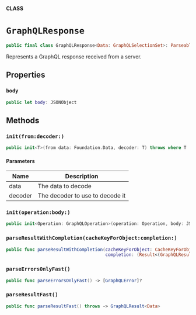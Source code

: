 **CLASS**

# `GraphQLResponse`

```swift
public final class GraphQLResponse<Data: GraphQLSelectionSet>: Parseable
```

Represents a GraphQL response received from a server.

## Properties
### `body`

```swift
public let body: JSONObject
```

## Methods
### `init(from:decoder:)`

```swift
public init<T>(from data: Foundation.Data, decoder: T) throws where T : FlexibleDecoder
```

#### Parameters

| Name | Description |
| ---- | ----------- |
| data | The data to decode |
| decoder | The decoder to use to decode it |

### `init(operation:body:)`

```swift
public init<Operation: GraphQLOperation>(operation: Operation, body: JSONObject) where Operation.Data == Data
```

### `parseResultWithCompletion(cacheKeyForObject:completion:)`

```swift
public func parseResultWithCompletion(cacheKeyForObject: CacheKeyForObject? = nil,
                                      completion: (Result<(GraphQLResult<Data>, RecordSet?), Error>) -> Void)
```

### `parseErrorsOnlyFast()`

```swift
public func parseErrorsOnlyFast() -> [GraphQLError]?
```

### `parseResultFast()`

```swift
public func parseResultFast() throws -> GraphQLResult<Data>
```
